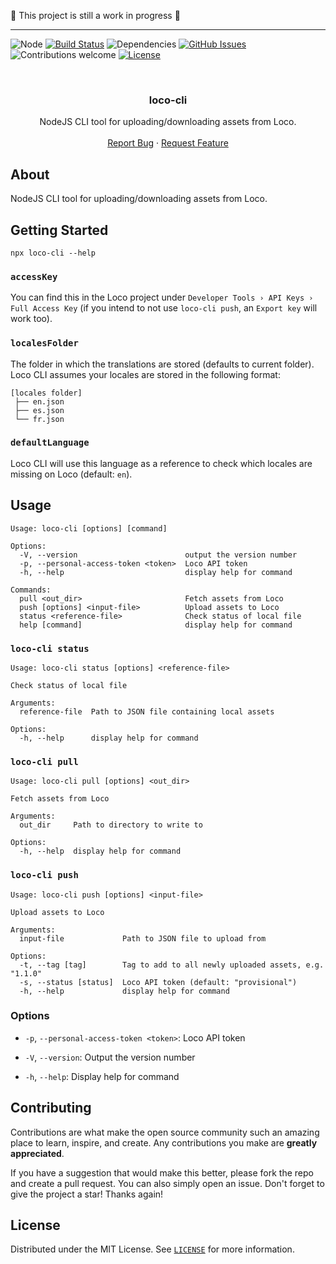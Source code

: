 🚧 This project is still a work in progress 🚧

<hr />

![Node](https://img.shields.io/badge/node-v14+-blue.svg)
[![Build Status](https://travis-ci.org/robrechtme/loco-cli.svg?branch=master)](https://travis-ci.org/robrechtme/loco-cli)
![Dependencies](https://img.shields.io/badge/dependencies-up%20to%20date-brightgreen.svg)
[![GitHub Issues](https://img.shields.io/github/issues/robrechtme/loco-cli.svg)](https://github.com/robrechtme/loco-cli/issues)
![Contributions welcome](https://img.shields.io/badge/contributions-welcome-orange.svg)
[![License](https://img.shields.io/badge/license-MIT-blue.svg)](https://opensource.org/licenses/MIT)

<br />
<div align="center">
  <!-- <a href="https://github.com/robrechtme/loco-cli">
    <img src="images/logo.png" alt="Logo" width="80" height="80">
  </a> -->

  <h3 align="center">loco-cli</h3>

  <p align="center">
NodeJS CLI tool for uploading/downloading assets from Loco.
    <br />
    <br />
    <a href="https://github.com/robrechtme/loco-cli/issues">Report Bug</a>
    ·
    <a href="https://github.com/robrechtme/loco-cli/issues">Request Feature</a>
  </p>
</div>

## About

<!-- [![Product Name Screen Shot][product-screenshot]](https://example.com) -->

NodeJS CLI tool for uploading/downloading assets from Loco.

## Getting Started

```
npx loco-cli --help
```

### `accessKey`

You can find this in the Loco project under `Developer Tools › API Keys › Full Access Key` (if you intend to not use `loco-cli push`, an `Export key` will work too).

### `localesFolder`

The folder in which the translations are stored (defaults to current folder). Loco CLI assumes your locales are stored in the following format:

```
[locales folder]
 ├── en.json
 ├── es.json
 └── fr.json
```

### `defaultLanguage`

Loco CLI will use this language as a reference to check which locales are missing on Loco (default: `en`).

## Usage

```
Usage: loco-cli [options] [command]

Options:
  -V, --version                        output the version number
  -p, --personal-access-token <token>  Loco API token
  -h, --help                           display help for command

Commands:
  pull <out_dir>                       Fetch assets from Loco
  push [options] <input-file>          Upload assets to Loco
  status <reference-file>              Check status of local file
  help [command]                       display help for command
```

### `loco-cli status`

```
Usage: loco-cli status [options] <reference-file>

Check status of local file

Arguments:
  reference-file  Path to JSON file containing local assets

Options:
  -h, --help      display help for command
```

### `loco-cli pull`

```
Usage: loco-cli pull [options] <out_dir>

Fetch assets from Loco

Arguments:
  out_dir     Path to directory to write to

Options:
  -h, --help  display help for command
```

### `loco-cli push`

```
Usage: loco-cli push [options] <input-file>

Upload assets to Loco

Arguments:
  input-file             Path to JSON file to upload from

Options:
  -t, --tag [tag]        Tag to add to all newly uploaded assets, e.g. "1.1.0"
  -s, --status [status]  Loco API token (default: "provisional")
  -h, --help             display help for command
```

### Options

- `-p`, `--personal-access-token <token>`: Loco API token
- `-V`, `--version`: Output the version number

- `-h`, `--help`: Display help for command

## Contributing

Contributions are what make the open source community such an amazing place to learn, inspire, and create. Any contributions you make are **greatly appreciated**.

If you have a suggestion that would make this better, please fork the repo and create a pull request. You can also simply open an issue.
Don't forget to give the project a star! Thanks again!

## License

Distributed under the MIT License. See [`LICENSE`](./LICENSE) for more information.
